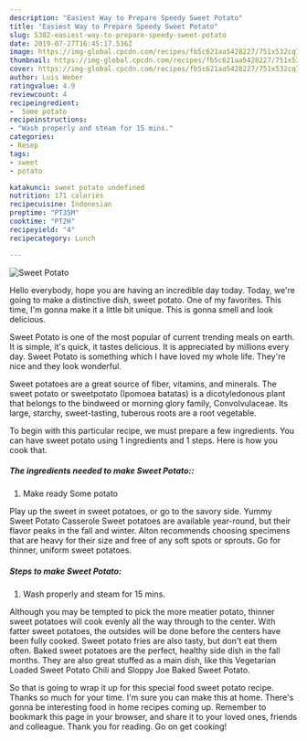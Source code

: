 ```yaml
---
description: "Easiest Way to Prepare Speedy Sweet Potato"
title: "Easiest Way to Prepare Speedy Sweet Potato"
slug: 5382-easiest-way-to-prepare-speedy-sweet-potato
date: 2019-07-27T16:45:17.536Z
image: https://img-global.cpcdn.com/recipes/fb5c621aa5428227/751x532cq70/sweet-potato-recipe-main-photo.jpg
thumbnail: https://img-global.cpcdn.com/recipes/fb5c621aa5428227/751x532cq70/sweet-potato-recipe-main-photo.jpg
cover: https://img-global.cpcdn.com/recipes/fb5c621aa5428227/751x532cq70/sweet-potato-recipe-main-photo.jpg
author: Luis Weber
ratingvalue: 4.9
reviewcount: 4
recipeingredient:
-  Some potato
recipeinstructions:
- "Wash properly and steam for 15 mins."
categories:
- Resep
tags:
- sweet
- potato

katakunci: sweet potato undefined
nutrition: 171 calories
recipecuisine: Indonesian
preptime: "PT35M"
cooktime: "PT2H"
recipeyield: "4"
recipecategory: Lunch

---
```



![Sweet Potato](https://img-global.cpcdn.com/recipes/fb5c621aa5428227/751x532cq70/sweet-potato-recipe-main-photo.jpg)

Hello everybody, hope you are having an incredible day today. Today, we're going to make a distinctive dish, sweet potato. One of my favorites. This time, I'm gonna make it a little bit unique. This is gonna smell and look delicious.

Sweet Potato is one of the most popular of current trending meals on earth. It is simple, it's quick, it tastes delicious. It is appreciated by millions every day. Sweet Potato is something which I have loved my whole life. They're nice and they look wonderful.

Sweet potatoes are a great source of fiber, vitamins, and minerals. The sweet potato or sweetpotato (Ipomoea batatas) is a dicotyledonous plant that belongs to the bindweed or morning glory family, Convolvulaceae. Its large, starchy, sweet-tasting, tuberous roots are a root vegetable.


To begin with this particular recipe, we must prepare a few ingredients. You can have sweet potato using 1 ingredients and 1 steps. Here is how you cook that.

##### The ingredients needed to make Sweet Potato::

1. Make ready  Some potato


Play up the sweet in sweet potatoes, or go to the savory side. Yummy Sweet Potato Casserole Sweet potatoes are available year-round, but their flavor peaks in the fall and winter. Alton recommends choosing specimens that are heavy for their size and free of any soft spots or sprouts. Go for thinner, uniform sweet potatoes. 

##### Steps to make Sweet Potato:

1. Wash properly and steam for 15 mins.


Although you may be tempted to pick the more meatier potato, thinner sweet potatoes will cook evenly all the way through to the center. With fatter sweet potatoes, the outsides will be done before the centers have been fully cooked. Sweet potato fries are also tasty, but don&#39;t eat them often. Baked sweet potatoes are the perfect, healthy side dish in the fall months. They are also great stuffed as a main dish, like this Vegetarian Loaded Sweet Potato Chili and Sloppy Joe Baked Sweet Potato. 

So that is going to wrap it up for this special food sweet potato recipe. Thanks so much for your time. I'm sure you can make this at home. There's gonna be interesting food in home recipes coming up. Remember to bookmark this page in your browser, and share it to your loved ones, friends and colleague. Thank you for reading. Go on get cooking!
